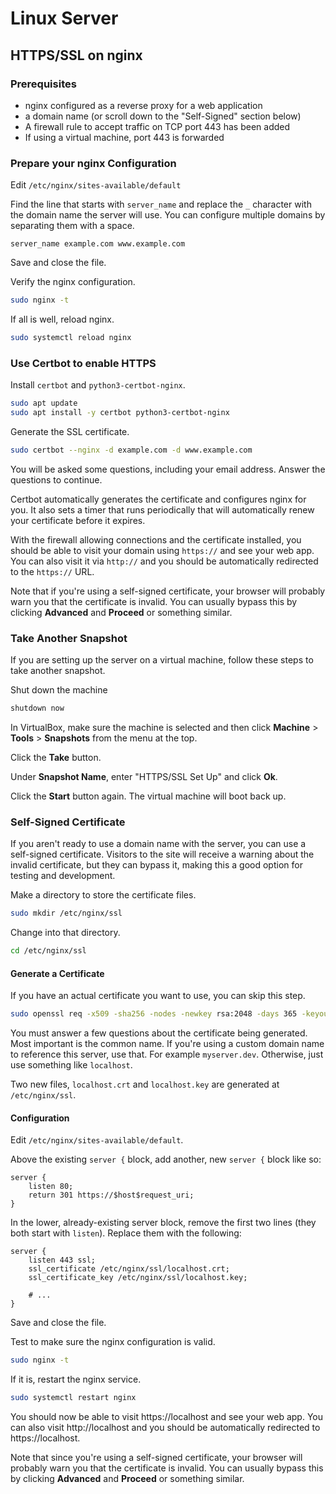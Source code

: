 # Linux Server

## HTTPS/SSL on nginx

### Prerequisites

- nginx configured as a reverse proxy for a web application
- a domain name (or scroll down to the "Self-Signed" section below)
- A firewall rule to accept traffic on TCP port 443 has been added
- If using a virtual machine, port 443 is forwarded

### Prepare your nginx Configuration

Edit `/etc/nginx/sites-available/default`

Find the line that starts with `server_name` and replace the `_` character with
the domain name the server will use. You can configure multiple domains by
separating them with a space.

```
server_name example.com www.example.com
```

Save and close the file.

Verify the nginx configuration.

```sh
sudo nginx -t
```

If all is well, reload nginx.

```sh
sudo systemctl reload nginx
```

### Use Certbot to enable HTTPS

Install `certbot` and `python3-certbot-nginx`.

```sh
sudo apt update
sudo apt install -y certbot python3-certbot-nginx
```

Generate the SSL certificate.

```sh
sudo certbot --nginx -d example.com -d www.example.com
```

You will be asked some questions, including your email address. Answer the
questions to continue.

Certbot automatically generates the certificate and configures nginx for you. It
also sets a timer that runs periodically that will automatically renew your
certificate before it expires.

With the firewall allowing connections and the certificate installed, you should
be able to visit your domain using `https://` and see your web app. You can also
visit it via `http://` and you should be automatically redirected to the
`https://` URL.

Note that if you're using a self-signed certificate, your browser will probably
warn you that the certificate is invalid. You can usually bypass this by
clicking **Advanced** and **Proceed** or something similar.

### Take Another Snapshot

If you are setting up the server on a virtual machine, follow these steps to
take another snapshot.

Shut down the machine

```sh
shutdown now
```

In VirtualBox, make sure the machine is selected and then click **Machine** >
**Tools** > **Snapshots** from the menu at the top.

Click the **Take** button.

Under **Snapshot Name**, enter "HTTPS/SSL Set Up" and click **Ok**.

Click the **Start** button again. The virtual machine will boot back up.

### Self-Signed Certificate

If you aren't ready to use a domain name with the server, you can use a
self-signed certificate. Visitors to the site will receive a warning about the
invalid certificate, but they can bypass it, making this a good option for
testing and development.

Make a directory to store the certificate files.

```sh
sudo mkdir /etc/nginx/ssl
```

Change into that directory.

```sh
cd /etc/nginx/ssl
```

#### Generate a Certificate

If you have an actual certificate you want to use, you can skip this step.

```sh
sudo openssl req -x509 -sha256 -nodes -newkey rsa:2048 -days 365 -keyout localhost.key -out localhost.crt
```

You must answer a few questions about the certificate being generated. Most
important is the common name. If you're using a custom domain name to reference
this server, use that. For example `myserver.dev`. Otherwise, just use something
like `localhost`.

Two new files, `localhost.crt` and `localhost.key` are generated at
`/etc/nginx/ssl`.

#### Configuration

Edit `/etc/nginx/sites-available/default`.

Above the existing `server {` block, add another, new `server {` block like so:

```
server {
    listen 80;
    return 301 https://$host$request_uri;
}
```

In the lower, already-existing server block, remove the first two lines (they
both start with `listen`). Replace them with the following:

```
server {
    listen 443 ssl;
    ssl_certificate /etc/nginx/ssl/localhost.crt;
    ssl_certificate_key /etc/nginx/ssl/localhost.key;

    # ...
}
```

Save and close the file.

Test to make sure the nginx configuration is valid.

```sh
sudo nginx -t
```

If it is, restart the nginx service.

```sh
sudo systemctl restart nginx
```

You should now be able to visit https://localhost and see your web app. You can
also visit http://localhost and you should be automatically redirected to
https://localhost.

Note that since you're using a self-signed certificate, your browser will
probably warn you that the certificate is invalid. You can usually bypass this
by clicking **Advanced** and **Proceed** or something similar.
